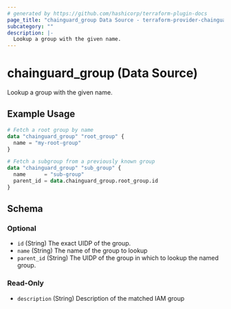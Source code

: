 ```yaml
---
# generated by https://github.com/hashicorp/terraform-plugin-docs
page_title: "chainguard_group Data Source - terraform-provider-chainguard"
subcategory: ""
description: |-
  Lookup a group with the given name.
---
```


# chainguard_group (Data Source)

Lookup a group with the given name.

## Example Usage

```terraform
# Fetch a root group by name
data "chainguard_group" "root_group" {
  name = "my-root-group"
}

# Fetch a subgroup from a previously known group
data "chainguard_group" "sub_group" {
  name      = "sub-group"
  parent_id = data.chainguard_group.root_group.id
}
```

<!-- schema generated by tfplugindocs -->
## Schema

### Optional

- `id` (String) The exact UIDP of the group.
- `name` (String) The name of the group to lookup
- `parent_id` (String) The UIDP of the group in which to lookup the named group.

### Read-Only

- `description` (String) Description of the matched IAM group
